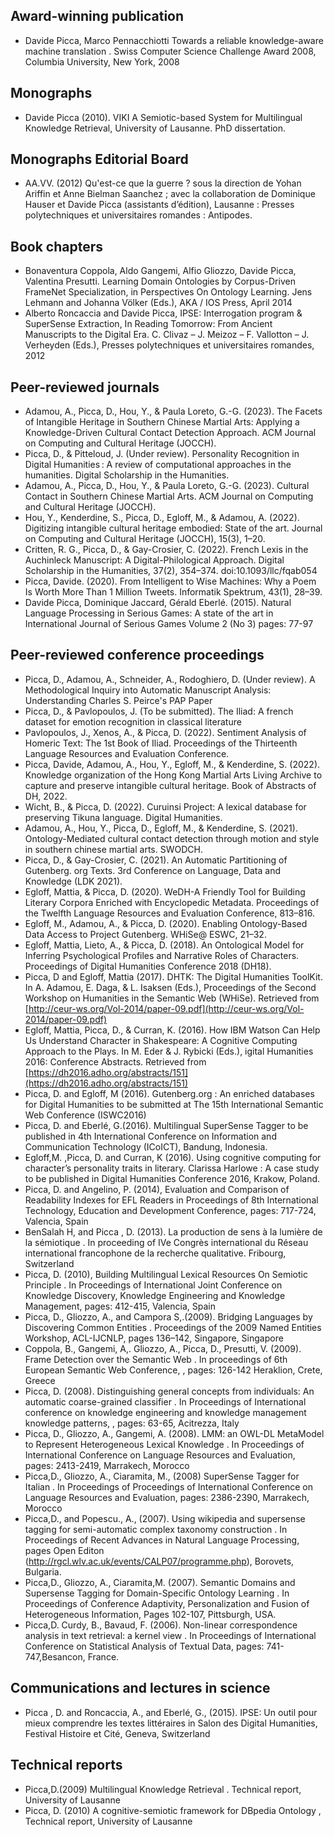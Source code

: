 
Award-winning publication
----------------------

*   Davide Picca, Marco Pennacchiotti Towards a reliable knowledge-aware machine translation . Swiss Computer Science Challenge Award 2008, Columbia University, New York, 2008

Monographs
----------

*   Davide Picca (2010). VIKI A Semiotic-based System for Multilingual Knowledge Retrieval, University of Lausanne. PhD dissertation.

Monographs Editorial Board
------------------------------------

*   AA.VV. (2012) Qu'est-ce que la guerre ? sous la direction de Yohan Ariffin et Anne Bielman Saanchez ; avec la collaboration de Dominique Hauser et Davide Picca (assistants d’édition), Lausanne : Presses polytechniques et universitaires romandes : Antipodes.

Book chapters
-----------------

*   Bonaventura Coppola, Aldo Gangemi, Alfio Gliozzo, Davide Picca, Valentina Presutti. Learning Domain Ontologies by Corpus-Driven FrameNet Specialization, in Perspectives On Ontology Learning. Jens Lehmann and Johanna Völker (Eds.), AKA / IOS Press, April 2014
*   Alberto Roncaccia and Davide Picca, IPSE: Interrogation program & SuperSense Extraction, In Reading Tomorrow: From Ancient Manuscripts to the Digital Era. C. Clivaz – J. Meizoz – F. Vallotton – J. Verheyden (Eds.), Presses polytechniques et universitaires romandes, 2012

Peer-reviewed journals
---------------------

*   Adamou, A., Picca, D., Hou, Y., & Paula Loreto, G.-G. (2023). The Facets of Intangible Heritage in Southern Chinese Martial Arts: Applying a Knowledge-Driven Cultural Contact Detection Approach. ACM Journal on Computing and Cultural Heritage (JOCCH).
*   Picca, D., & Pitteloud, J. (Under review). Personality Recognition in Digital Humanities : A review of computational approaches in the humanities. Digital Scholarship in the Humanities.
*   Adamou, A., Picca, D., Hou, Y., & Paula Loreto, G.-G. (2023). Cultural Contact in Southern Chinese Martial Arts. ACM Journal on Computing and Cultural Heritage (JOCCH).
*   Hou, Y., Kenderdine, S., Picca, D., Egloff, M., & Adamou, A. (2022). Digitizing intangible cultural heritage embodied: State of the art. Journal on Computing and Cultural Heritage (JOCCH), 15(3), 1–20.
*   Critten, R. G., Picca, D., & Gay-Crosier, C. (2022). French Lexis in the Auchinleck Manuscript: A Digital-Philological Approach. Digital Scholarship in the Humanities, 37(2), 354–374. doi:10.1093/llc/fqab054
*   Picca, Davide. (2020). From Intelligent to Wise Machines: Why a Poem Is Worth More Than 1 Million Tweets. Informatik Spektrum, 43(1), 28–39.
*   Davide Picca, Dominique Jaccard, Gérald Eberlé. (2015). Natural Language Processing in Serious Games: A state of the art in International Journal of Serious Games Volume 2 (No 3) pages: 77-97


Peer-reviewed conference proceedings
------------------------------------

*   Picca, D., Adamou, A., Schneider, A., Rodoghiero, D. (Under review). A Methodological Inquiry into Automatic Manuscript Analysis: Understanding Charles S. Peirce's PAP Paper
*   Picca, D., & Pavlopoulos, J. (To be submitted). The Iliad: A french dataset for emotion recognition in classical literature
*   Pavlopoulos, J., Xenos, A., & Picca, D. (2022). Sentiment Analysis of Homeric Text: The 1st Book of Iliad. Proceedings of the Thirteenth Language Resources and Evaluation Conference.
*   Picca, Davide, Adamou, A., Hou, Y., Egloff, M., & Kenderdine, S. (2022). Knowledge organization of the Hong Kong Martial Arts Living Archive to capture and preserve intangible cultural heritage. Book of Abstracts of DH, 2022.
*   Wicht, B., & Picca, D. (2022). Curuinsi Project: A lexical database for preserving Tikuna language. Digital Humanities.
*   Adamou, A., Hou, Y., Picca, D., Egloff, M., & Kenderdine, S. (2021). Ontology-Mediated cultural contact detection through motion and style in southern chinese martial arts. SWODCH.
*   Picca, D., & Gay-Crosier, C. (2021). An Automatic Partitioning of Gutenberg. org Texts. 3rd Conference on Language, Data and Knowledge (LDK 2021).
*   Egloff, Mattia, & Picca, D. (2020). WeDH-A Friendly Tool for Building Literary Corpora Enriched with Encyclopedic Metadata. Proceedings of the Twelfth Language Resources and Evaluation Conference, 813–816.
*   Egloff, M., Adamou, A., & Picca, D. (2020). Enabling Ontology-Based Data Access to Project Gutenberg. WHiSe@ ESWC, 21–32.
*   Egloff, Mattia, Lieto, A., & Picca, D. (2018). An Ontological Model for Inferring Psychological Profiles and Narrative Roles of Characters. Proceedings of Digital Humanities Conference 2018 (DH18).
*   Picca, D and Egloff, Mattia (2017). DHTK: The Digital Humanities ToolKit. In A. Adamou, E. Daga, & L. Isaksen (Eds.), Proceedings of the Second Workshop on Humanities in the Semantic Web (WHiSe). Retrieved from [http://ceur-ws.org/Vol-2014/paper-09.pdf](http://ceur-ws.org/Vol-2014/paper-09.pdf)
*   Egloff, Mattia, Picca, D., & Curran, K. (2016). How IBM Watson Can Help Us Understand Character in Shakespeare: A Cognitive Computing Approach to the Plays. In M. Eder & J. Rybicki (Eds.), igital Humanities 2016: Conference Abstracts. Retrieved from [https://dh2016.adho.org/abstracts/151](https://dh2016.adho.org/abstracts/151)
*   Picca, D. and Egloff, M (2016). Gutenberg.org : An enriched databases for Digital Humanities to be submitted at The 15th International Semantic Web Conference (ISWC2016)
*   Picca, D. and Eberlé, G.(2016). Multilingual SuperSense Tagger to be published in 4th International Conference on Information and Communication Technology (ICoICT), Bandung, Indonesia.
*   Egloff,M. ,Picca, D. and Curran, K (2016).  Using cognitive computing for character’s personality traits in literary. Clarissa Harlowe : A case study  to be published in Digital Humanities Conference 2016, Krakow, Poland.
*	Picca, D. and Angelino, P. (2014),  Evaluation and Comparison of Readability Indexes for EFL Readers  in Proceedings of 8th International Technology, Education and Development Conference, pages: 717-724, Valencia, Spain
*	BenSalah H, and Picca , D. (2013).  La production de sens à la lumière de la sémiotique . In proceeding of IVe Congrès international du Réseau international francophone de la recherche qualitative. Fribourg, Switzerland
*	Picca, D. (2010),  Building Multilingual Lexical Resources On Semiotic Principle . In Proceedings of International Joint Conference on Knowledge Discovery, Knowledge Engineering and Knowledge Management, pages: 412-415, Valencia, Spain
*	Picca, D., Gliozzo, A., and Campora S,.(2009).  Bridging Languages by Discovering Common Entities . Proceedings of the 2009 Named Entities Workshop, ACL-IJCNLP, pages 136–142, Singapore, Singapore
*	Coppola, B., Gangemi, A,. Gliozzo, A., Picca, D.,  Presutti, V.  (2009).  Frame Detection over the Semantic Web . In proceedings of 6th European Semantic Web Conference, , pages: 126-142 Heraklion, Crete, Greece
*	Picca, D. (2008).  Distinguishing general concepts from individuals: An automatic coarse-grained classifier . In Proceedings of International conference on knowledge engineering and knowledge management knowledge patterns, , pages: 63-65, Acitrezza, Italy
*   Picca, D.,  Gliozzo, A., Gangemi, A. (2008).  LMM: an OWL-DL MetaModel to Represent Heterogeneous Lexical Knowledge . In Proceedings of International Conference on Language Resources and Evaluation, pages: 2413-2419, Marrakech, Morocco
*	Picca,D.,  Gliozzo, A., Ciaramita, M., (2008) SuperSense Tagger for Italian . In Proceedings of Proceedings of International Conference on Language Resources and Evaluation, pages: 2386-2390, Marrakech, Morocco
*	Picca,D., and  Popescu., A., (2007).  Using wikipedia and supersense tagging for semi-automatic complex taxonomy construction . In Proceedings of Recent Advances in Natural Language Processing, pages Open Editon (http://rgcl.wlv.ac.uk/events/CALP07/programme.php), Borovets, Bulgaria.
*	Picca,D., Gliozzo, A., Ciaramita,M. (2007).  Semantic Domains and Supersense Tagging for Domain-Specific Ontology Learning . In Proceedings of Conference Adaptivity, Personalization and Fusion of Heterogeneous Information, Pages 102-107, Pittsburgh, USA.
*	Picca,D.  Curdy, B.,  Bavaud, F. (2006).  Non-linear correspondence analysis in text retrieval: a kernel view . In Proceedings of International Conference on Statistical Analysis of Textual Data, pages: 741-747,Besancon, France. 

Communications and lectures in science
-------------------------------------
*	Picca , D. and Roncaccia, A.,  and Eberlé, G., (2015).  IPSE: Un outil pour mieux comprendre les textes littéraires  in Salon des Digital Humanities, Festival Histoire et Cité, Geneva, Switzerland

Technical reports
-----------------
*	Picca,D.(2009)  Multilingual Knowledge Retrieval . Technical report, University of Lausanne
*	Picca,  D. (2010) A cognitive-semiotic framework for DBpedia Ontology , Technical report, University of Lausanne
